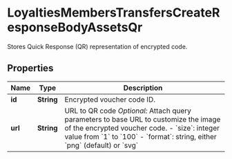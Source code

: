 

# LoyaltiesMembersTransfersCreateResponseBodyAssetsQr

Stores Quick Response (QR) representation of encrypted code.

## Properties

| Name | Type | Description |
|------------ | ------------- | ------------- |
|**id** | **String** | Encrypted voucher code ID. |
|**url** | **String** | URL to QR code    *Optional:* Attach query parameters to base URL to customize the image of the encrypted voucher code.    - &#x60;size&#x60;: integer value from &#x60;1&#x60; to &#x60;100&#x60;   - &#x60;format&#x60;: string, either &#x60;png&#x60; (default) or &#x60;svg&#x60; |



